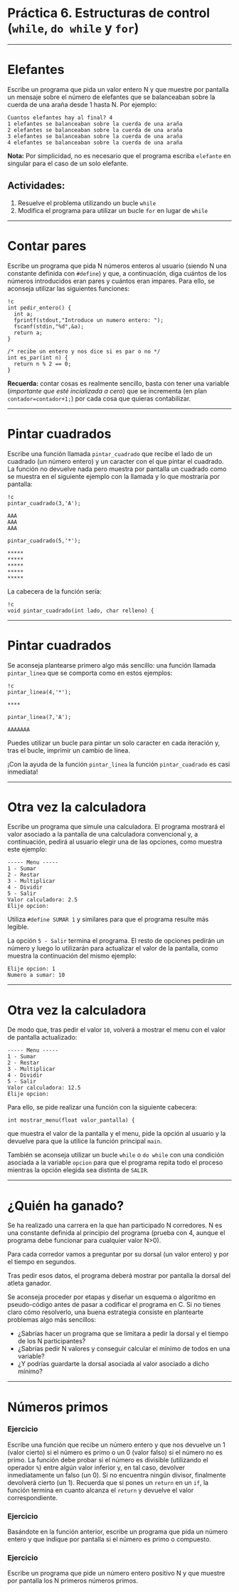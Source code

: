 
# Práctica 6. Estructuras de control (`while`, `do while` y `for`)

---

# Elefantes

Escribe un programa que pida un valor entero N y que muestre por pantalla un mensaje sobre el número de elefantes que se balanceaban sobre la cuerda de una araña desde 1 hasta N. Por ejemplo:

	Cuantos elefantes hay al final? 4
	1 elefantes se balanceaban sobre la cuerda de una araña
	2 elefantes se balanceaban sobre la cuerda de una araña
	3 elefantes se balanceaban sobre la cuerda de una araña
	4 elefantes se balanceaban sobre la cuerda de una araña

**Nota:** Por simplicidad, no es necesario que el programa escriba `elefante` en singular para el caso de un solo elefante.

## Actividades:

1. Resuelve el problema utilizando un bucle `while`
2. Modifica el programa para utilizar un bucle `for` en lugar de `while`

---

# Contar pares

Escribe un programa que pida N números enteros al usuario (siendo N una constante definida con `#define`) y que, a continuación, diga cuántos de los números introducidos eran pares y cuántos eran impares. Para ello, se aconseja utilizar las siguientes funciones:

	!c
	int pedir_entero() {
	  int a;
	  fprintf(stdout,"Introduce un numero entero: ");
	  fscanf(stdin,"%d",&a);
	  return a;
	}
	
	/* recibe un entero y nos dice si es par o no */
	int es_par(int n) {
	  return n % 2 == 0;
	}
	
**Recuerda:** contar cosas es realmente sencillo, basta con tener una variable (*importante que esté incializada a cero*) que se incrementa (en plan `contador=contador+1;`) por cada cosa que quieras contabilizar.

---

# Pintar cuadrados

Escribe una función llamada `pintar_cuadrado` que recibe el lado de un cuadrado (un número entero) y un caracter con el que pintar el cuadrado. La función no devuelve nada pero muestra por pantalla un cuadrado como se muestra en el siguiente ejemplo con la llamada y lo que mostraría por pantalla:

	!c
	pintar_cuadrado(3,'A');
	
	AAA
	AAA
	AAA
	
	pintar_cuadrado(5,'*');
	
	*****
	*****
	*****
	*****
	*****
	
La cabecera de la función sería:

	!c
	void pintar_cuadrado(int lado, char relleno) {
	
---

# Pintar cuadrados

Se aconseja plantearse primero algo más sencillo: una función llamada `pintar_linea` que se comporta como en estos ejemplos:

	!c
	pintar_linea(4,'*');
	
	****
	
	pintar_linea(7,'A');

	AAAAAAA

Puedes utilizar un bucle para pintar un solo caracter en cada iteración y, tras el bucle, imprimir un cambio de línea.

¡Con la ayuda de la función `pintar_linea` la función `pintar_cuadrado` es casi inmediata!

---

# Otra vez la calculadora

Escribe un programa que simule una calculadora. El programa mostrará el valor asociado a la pantalla de una calculadora convencional y, a continuación, pedirá al usuario elegir una de las opciones, como muestra este ejemplo:

	----- Menu -----
	1 - Sumar
	2 - Restar
	3 - Multiplicar
	4 - Dividir
	5 - Salir
	Valor calculadora: 2.5
	Elije opcion:
	
Utiliza `#define SUMAR 1` y similares para que el programa resulte más legible.	
	
La opción `5 - Salir` termina el programa. El resto de opciones pedirán un número y luego lo utilizarán para actualizar el valor de la pantalla, como muestra la continuación del mismo ejemplo:

	Elije opcion: 1
	Numero a sumar: 10
	
---

# Otra vez la calculadora

De modo que, tras pedir el valor `10`, volverá a mostrar el menu con el valor de pantalla actualizado:

	----- Menu -----
	1 - Sumar
	2 - Restar
	3 - Multiplicar
	4 - Dividir
	5 - Salir
	Valor calculadora: 12.5
	Elije opcion:
	
Para ello, se pide realizar una función con la siguiente cabecera:

	int mostrar_menu(float valor_pantalla) {
	
que muestra el valor de la pantalla y el menu, pide la opción al usuario y la devuelve para que la utilice la función principal `main`.

También se aconseja utilizar un bucle  `while` o `do while` con una condición asociada a la variable `opcion` para que el programa repita todo el proceso mientras la opción elegida sea distinta de `SALIR`.


---

# ¿Quién ha ganado?

Se ha realizado una carrera en la que han participado N corredores. N es una constante definida al principio del programa (prueba con 4, aunque el programa debe funcionar para cualquier valor N>0).

Para cada corredor vamos a preguntar por su dorsal (un valor entero) y por el tiempo en segundos.

Tras pedir esos datos, el programa deberá mostrar por pantalla la dorsal del atleta ganador.

Se aconseja proceder por etapas y diseñar un esquema o algoritmo en pseudo-código antes de pasar a codificar el programa en C. Si no tienes claro cómo resolverlo, una buena estrategia consiste en plantearte problemas algo más sencillos:

 - ¿Sabrías hacer un programa que se limitara a pedir la dorsal y el tiempo de los N participantes?
 - ¿Sabrías pedir N valores y conseguir calcular el mínimo de todos en una variable?
 - ¿Y podrías guardarte la dorsal asociada al valor asociado a dicho mínimo?


---

# Números primos

### Ejercicio

Escribe una función que recibe un número entero y que nos devuelve un 1 (valor cierto) si el número es primo o un 0 (valor falso) si el número no es primo. La función debe probar si el número es divisible (utilizando el operador `%`) entre algún valor inferior y, en tal caso, devolver inmediatamente un falso (un 0). Si no encuentra ningún divisor, finalmente devolverá cierto (un 1). Recuerda que si pones un `return` en un `if`, la función termina en cuanto alcanza el `return` y devuelve el valor correspondiente.

### Ejercicio

Basándote en la función anterior, escribe un programa que pida un número entero y que indique por pantalla si el número es primo o compuesto.

### Ejercicio

Escribe un programa que pide un número entero positivo N y que muestre
por pantalla los N primeros números primos.

